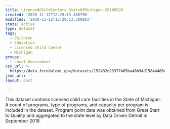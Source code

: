```yaml
---
title: LicensedChildCenters StateOfMichigan 20180920
created: '2020-11-12T12:29:13.380796'
modified: '2020-11-12T12:29:13.380803'
state: active
type: dataset
tags:
  - Children
  - Education
  - Licensed Child Center
  - Michigan
groups:
  - Local Government
csv_url: >-
  https://data.ferndalemi.gov/datasets/152432d23377405ba48b94d15844480c_0.csv?outSR=%7B%22latestWkid%22%3A2898%2C%22wkid%22%3A2898%7D
json_url: ''
layout: post

---
```

This dataset contains licensed child care facilities in the State of Michigan. A count of programs, type of programs, and capacity per program is included in the dataset.  Program point data was obtained from Great Start to Quality and aggregated to the state level by Data Driven Detroit in September 2018.
